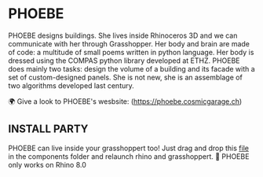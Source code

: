 # PHOEBE

PHOEBE designs buildings. She lives inside Rhinoceros 3D and we can communicate with her through Grasshopper. Her body and brain are made of code: a multitude of small poems written in python language. Her body is dressed using the COMPAS python library developed at ETHZ. PHOEBE does mainly two tasks: design the volume of a building and its facade with a set of custom-designed panels. She is not new, she is an assemblage of two algorithms developed last century.

🌍 Give a look to PHOEBE's wesbsite: (https://phoebe.cosmicgarage.ch)



## INSTALL PARTY
PHOEBE can live inside your grasshoppert too! Just drag and drop this [file](PHOEBE.gha) in the components folder and relaunch rhino and grasshoppert. 
🦏 PHOEBE only works on Rhino 8.0
